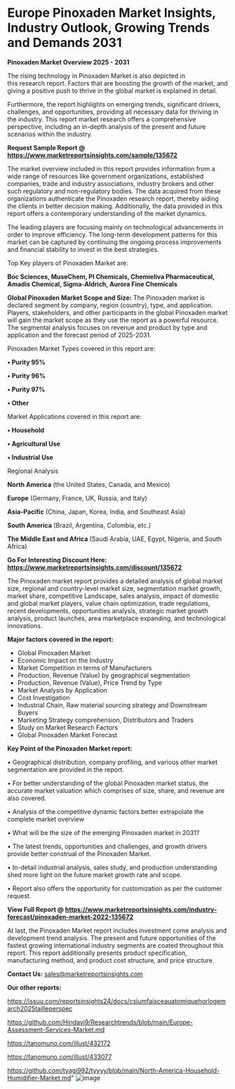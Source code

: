 # Europe Pinoxaden Market Insights, Industry Outlook, Growing Trends and Demands 2031

<Strong> Pinoxaden Market Overview 2025 - 2031</strong>

The rising technology in Pinoxaden Market is also depicted in this research report. Factors that are boosting the growth of the market, and giving a positive push to thrive in the global market is explained in detail.

Furthermore, the report highlights on emerging trends, significant drivers, challenges, and opportunities, providing all necessary data for thriving in the industry. This report market research offers a comprehensive perspective, including an in-depth analysis of the present and future scenarios within the industry.

<strong>Request Sample Report @ <a href=https://www.marketreportsinsights.com/sample/135672>https://www.marketreportsinsights.com/sample/135672</a></strong>

The market overview included in this report provides information from a wide range of resources like government organizations, established companies, trade and industry associations, industry brokers and other such regulatory and non-regulatory bodies. The data acquired from these organizations authenticate the Pinoxaden research report, thereby aiding the clients in better decision making. Additionally, the data provided in this report offers a contemporary understanding of the market dynamics.

The leading players are focusing mainly on technological advancements in order to improve efficiency. The long-term development patterns for this market can be captured by continuing the ongoing process improvements and financial stability to invest in the best strategies.

Top Key players of Pinoxaden Market are:

<strong>Boc Sciences, MuseChem, PI Chemicals, Chemieliva Pharmaceutical, Amadis Chemical, Sigma-Aldrich, Aurora Fine Chemicals</strong>

<strong><b>Global Pinoxaden Market Scope and Size:</b></strong>
The Pinoxaden market is declared segment by company, region (country), type, and application. Players, stakeholders, and other participants in the global Pinoxaden market will gain the market scope as they use the report as a powerful resource. The segmental analysis focuses on revenue and product by type and application and the forecast period of 2025-2031.

Pinoxaden Market Types covered in this report are:

<strong>• Purity 95%

• Purity 96%

• Purity 97%

• Other</strong>

Market Applications covered in this report are:

<strong>• Household

• Agricultural Use

• Industrial Use</strong> 

Regional Analysis

<strong>North America</strong> (the United States, Canada, and Mexico)

<strong>Europe</strong> (Germany, France, UK, Russia, and Italy)

<strong>Asia-Pacific</strong> (China, Japan, Korea, India, and Southeast Asia)

<strong>South America</strong> (Brazil, Argentina, Colombia, etc.)

<strong>The Middle East and Africa</strong> (Saudi Arabia, UAE, Egypt, Nigeria, and South Africa)

<strong>Go For Interesting Discount Here: <a href=https://www.marketreportsinsights.com/discount/135672>https://www.marketreportsinsights.com/discount/135672</a></strong>

The Pinoxaden market report provides a detailed analysis of global market size, regional and country-level market size, segmentation market growth, market share, competitive Landscape, sales analysis, impact of domestic and global market players, value chain optimization, trade regulations, recent developments, opportunities analysis, strategic market growth analysis, product launches, area marketplace expanding, and technological innovations.

<strong><b>Major factors covered in the report:</b></strong>
<ul>
  <li>Global Pinoxaden Market </li>
  <li>Economic Impact on the Industry</li>
  <li>Market Competition in terms of Manufacturers</li>
  <li>Production, Revenue (Value) by geographical segmentation</li>
  <li>Production, Revenue (Value), Price Trend by Type</li>
  <li>Market Analysis by Application</li>
  <li>Cost Investigation</li>
  <li>Industrial Chain, Raw material sourcing strategy and Downstream Buyers</li>
  <li>Marketing Strategy comprehension, Distributors and Traders</li>
  <li>Study on Market Research Factors</li>
  <li>Global Pinoxaden Market Forecast</li>
</ul>

<strong><b>Key Point of the Pinoxaden Market report:</b></strong>

• Geographical distribution, company profiling, and various other market segmentation are provided in the report.

• For better understanding of the global Pinoxaden market status, the accurate market valuation which comprises of size, share, and revenue are also covered.

• Analysis of the competitive dynamic factors better extrapolate the complete market overview

• What will be the size of the emerging Pinoxaden market in 2031?

• The latest trends, opportunities and challenges, and growth drivers provide better construal of the Pinoxaden Market.

• In-detail industrial analysis, sales study, and production understanding shed more light on the future market growth rate and scope.

• Report also offers the opportunity for customization as per the customer request.

<strong><b>View Full Report @ <a href=https://www.marketreportsinsights.com/industry-forecast/pinoxaden-market-2022-135672>https://www.marketreportsinsights.com/industry-forecast/pinoxaden-market-2022-135672</a></b></strong>


At last, the Pinoxaden Market report includes investment come analysis and development trend analysis. The present and future opportunities of the fastest growing international industry segments are coated throughout this report. This report additionally presents product specification, manufacturing method, and product cost structure, and price structure.

<strong>Contact Us:</strong>
sales@marketreportsinsights.com

<strong>Our other reports:</strong>

<a href=https://issuu.com/reportsinsights24/docs/csiumfaisceauatomiquehorlogemarch2025tailleperspec>https://issuu.com/reportsinsights24/docs/csiumfaisceauatomiquehorlogemarch2025tailleperspec</a>

<a href=https://github.com/Hindavi9/Researchtrends/blob/main/Europe-Assessment-Services-Market.md>https://github.com/Hindavi9/Researchtrends/blob/main/Europe-Assessment-Services-Market.md</a>

<a href=https://tanomuno.com/illust/432172>https://tanomuno.com/illust/432172</a>

<a href=https://tanomuno.com/illust/433077>https://tanomuno.com/illust/433077</a>

<a href=https://github.com/tyagi992/tyyyy/blob/main/North-America-Household-Humidifier-Market.md>https://github.com/tyagi992/tyyyy/blob/main/North-America-Household-Humidifier-Market.md</a>"
![image](https://github.com/user-attachments/assets/5ae3a474-ae06-4bb0-92cf-cd47d29ad718)
